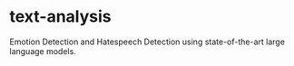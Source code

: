 # text-analysis

Emotion Detection and Hatespeech Detection using state-of-the-art large language models.
